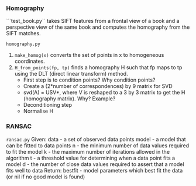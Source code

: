 ### Homography


```test_book.py`` takes SIFT features from a frontal view of a book and a perspective view of the same book and computes the homography from the SIFT matches.

```homography.py```
1. ```make_homog(x)``` converts the set of points in x to homogeneous coordinates.
2. ```H_from_points(fp, tp)``` finds a homography H such that fp maps to tp using the DLT (direct linear transform) method.
   * First step is to condition points? Why condition points?
   * Create a (2*number of correspondences) by 9 matrix for SVD
   * svd(A) = USV*, where V is reshaped to a 3 by 3 matrix to get the H (homography matrix). Why? Example?
   * Deconditioning step
   * Normalise H

### RANSAC
```ransac.py```
Given:
    data - a set of observed data points
    model - a model that can be fitted to data points
    n - the minimum number of data values required to fit the model
    k - the maximum number of iterations allowed in the algorithm
    t - a threshold value for determining when a data point fits a model
    d - the number of close data values required to assert that a model fits well to data
Return:
    bestfit - model parameters which best fit the data (or nil if no good model is found)
